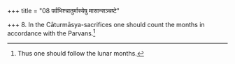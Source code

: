 +++
title = "08 पर्वभिश्चातुर्मास्येषु मासान्सञ्चष्टे"

+++
8. In the Cāturmāsya-sacrifices one should count the months in accordance with the Parvans.[^1]  


[^1]: Thus one should follow the lunar months.
